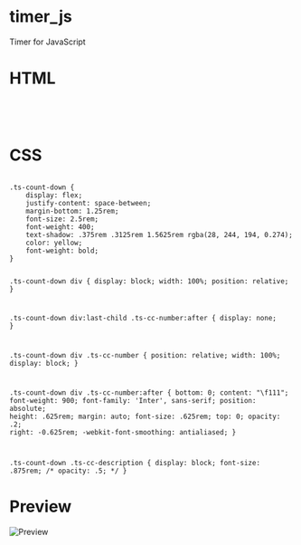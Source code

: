 # timer_js
Timer for JavaScript

<h1> HTML </h1>

<pre>
<code>
<div class="ts-count-down" data-date="April 24, 2023 15:03:26"></div> 
</code>
</pre>

<h1> CSS </h1>

<code>
.ts-count-down {
    display: flex;
    justify-content: space-between;
    margin-bottom: 1.25rem;
    font-size: 2.5rem;
    font-weight: 400;
    text-shadow: .375rem .3125rem 1.5625rem rgba(28, 244, 194, 0.274);
    color: yellow;
    font-weight: bold;
}

.ts-count-down div {
    display: block;
    width: 100%;
    position: relative;
}

.ts-count-down div:last-child .ts-cc-number:after {
    display: none;
}

.ts-count-down div .ts-cc-number {
    position: relative;
    width: 100%;
    display: block;
}

.ts-count-down div .ts-cc-number:after {
    bottom: 0;
    content: "\f111";
    font-weight: 900;
    font-family: 'Inter', sans-serif;
    position: absolute;
    height: .625rem;
    margin: auto;
    font-size: .625rem;
    top: 0;
    opacity: .2;
    right: -0.625rem;
    -webkit-font-smoothing: antialiased;
}

.ts-count-down .ts-cc-description {
    display: block;
    font-size: .875rem;
    /* opacity: .5; */
}
</code>
</pre>

<h1> Preview </h1>

<img src="https://i.ibb.co/Ntg3cPD/image.png" alt="Preview" >
